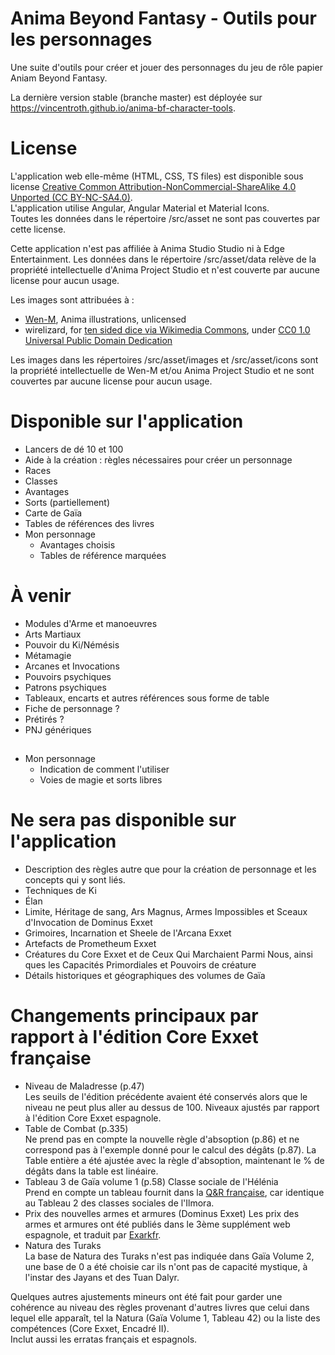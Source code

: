 # Anima Beyond Fantasy - Outils pour les personnages

Une suite d'outils pour créer et jouer des personnages du jeu de rôle papier Aniam Beyond Fantasy.

La dernière version stable (branche master) est déployée sur https://vincentroth.github.io/anima-bf-character-tools.

# License

L'application web elle-même (HTML, CSS, TS files) est disponible sous license [Creative Common Attribution-NonCommercial-ShareAlike 4.0 Unported (CC BY-NC-SA4.0)](https://creativecommons.org/licenses/by-nc-sa/4.0/).  
L'application utilise Angular, Angular Material et Material Icons.  
Toutes les données dans le répertoire /src/asset ne sont pas couvertes par cette license.

Cette application n'est pas affiliée à Anima Studio Studio ni à Edge Entertainment.
Les données dans le répertoire /src/asset/data relève de la propriété intellectuelle d'Anima Project Studio et n'est couverte par aucune license pour aucun usage.

Les images sont attribuées à :

- [Wen-M](https://www.deviantart.com/wen-m), Anima illustrations, unlicensed
- wirelizard, for [ten sided dice via Wikimedia Commons](https://commons.wikimedia.org/wiki/File:Ten_sided_dice.png), under [CC0 1.0 Universal Public Domain Dedication](https://creativecommons.org/publicdomain/zero/1.0/deed.en)

Les images dans les répertoires /src/asset/images et /src/asset/icons sont la propriété intellectuelle de Wen-M et/ou Anima Project Studio et ne sont couvertes par aucune license pour aucun usage.

# Disponible sur l'application

- Lancers de dé 10 et 100
- Aide à la création : règles nécessaires pour créer un personnage
- Races
- Classes
- Avantages
- Sorts (partiellement)
- Carte de Gaïa
- Tables de références des livres
- Mon personnage
  - Avantages choisis
  - Tables de référence marquées

# À venir

- Modules d'Arme et manoeuvres
- Arts Martiaux
- Pouvoir du Ki/Némésis
- Métamagie
- Arcanes et Invocations
- Pouvoirs psychiques
- Patrons psychiques
- Tableaux, encarts et autres références sous forme de table
- Fiche de personnage ?
- Prétirés ?
- PNJ génériques

##

- Mon personnage
  - Indication de comment l'utiliser
  - Voies de magie et sorts libres

# Ne sera pas disponible sur l'application

- Description des règles autre que pour la création de personnage et les concepts qui y sont liés.
- Techniques de Ki
- Élan
- Limite, Héritage de sang, Ars Magnus, Armes Impossibles et Sceaux d'Invocation de Dominus Exxet
- Grimoires, Incarnation et Sheele de l'Arcana Exxet
- Artefacts de Prometheum Exxet
- Créatures du Core Exxet et de Ceux Qui Marchaient Parmi Nous, ainsi ques les Capacités Primordiales et Pouvoirs de créature
- Détails historiques et géographiques des volumes de Gaïa

# Changements principaux par rapport à l'édition Core Exxet française

- Niveau de Maladresse (p.47)  
  Les seuils de l'édition précédente avaient été conservés alors que le niveau ne peut plus aller au dessus de 100. Niveaux ajustés par rapport à l'édition Core Exxet espagnole.
- Table de Combat (p.335)  
  Ne prend pas en compte la nouvelle règle d'absoption (p.86) et ne correspond pas à l'exemple donné pour le calcul des dégâts (p.87). La Table entière a été ajustée avec la règle d'absoption, maintenant le % de dégâts dans la table est linéaire.
- Tableau 3 de Gaïa volume 1 (p.58) Classe sociale de l'Hélénia  
  Prend en compte un tableau fournit dans la [Q&R française](http://projet.animajdr.free.fr/download.php?view.148), car identique au Tableau 2 des classes sociales de l'Ilmora.
- Prix des nouvelles armes et armures (Dominus Exxet)
  Les prix des armes et armures ont été publiés dans le 3ème supplément web espagnole, et traduit par [Exarkfr](http://projet.animajdr.free.fr/download.php?view.210).
- Natura des Turaks  
  La base de Natura des Turaks n'est pas indiquée dans Gaïa Volume 2, une base de 0 a été choisie car ils n'ont pas de capacité mystique, à l'instar des Jayans et des Tuan Dalyr.

Quelques autres ajustements mineurs ont été fait pour garder une cohérence au niveau des règles provenant d'autres livres que celui dans lequel elle apparaît, tel la Natura (Gaïa Volume 1, Tableau 42) ou la liste des compétences (Core Exxet, Encadré II).  
Inclut aussi les erratas français et espagnols.
